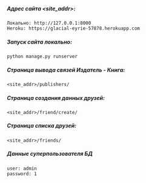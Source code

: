 ##### Адрес сайта <site_addr>:
```
Локально: http://127.0.0.1:8000
Heroku: https://glacial-eyrie-57878.herokuapp.com
```

##### Запуск сайта локально:
```
python manage.py runserver
```

##### Страница вывода связей Издатель - Книга:
```
<site_addr>/publishers/
```

##### Страница создания данных друзей:
```
<site_addr>/friend/create/
```

##### Страница списка друзей:
```
<site_addr>/friends/
```

##### Данные суперпользователя БД
```
user: admin
password: 1
```
